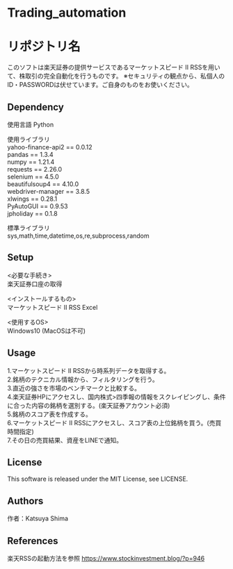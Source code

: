 # Trading_automation

# リポジトリ名
このソフトは楽天証券の提供サービスであるマーケットスピード II RSSを用いて、株取引の完全自動化を行うものです。
※セキュリティの観点から、私個人のID・PASSWORDは伏せています。ご自身のものをお使いください。

## Dependency
使用言語 Python  
  
使用ライブラリ  
yahoo-finance-api2 == 0.0.12  
pandas == 1.3.4  
numpy == 1.21.4  
requests == 2.26.0  
selenium == 4.5.0  
beautifulsoup4 == 4.10.0  
webdriver-manager == 3.8.5  
xlwings == 0.28.1  
PyAutoGUI == 0.9.53  
jpholiday == 0.1.8  
  
標準ライブラリ  
sys,math,time,datetime,os,re,subprocess,random

## Setup
<必要な手続き>  
楽天証券口座の取得  
  
<インストールするもの>  
マーケットスピード II RSS 
Excel  
  
<使用するOS>  
Windows10 (MacOSは不可)  

## Usage
1.マーケットスピード II RSSから時系列データを取得する。  
2.銘柄のテクニカル情報から、フィルタリングを行う。  
3.直近の強さを市場のベンチマークと比較する。  
4.楽天証券HPにアクセスし、国内株式>四季報の情報をスクレイピングし、条件に合った内容の銘柄を選別する。(楽天証券アカウント必須)  
5.銘柄のスコア表を作成する。  
6.マーケットスピード II RSSにアクセスし、スコア表の上位銘柄を買う。(売買時間指定)  
7.その日の売買結果、資産をLINEで通知。  

## License
This software is released under the MIT License, see LICENSE.

## Authors
作者：Katsuya Shima  

## References
楽天RSSの起動方法を参照  https://www.stockinvestment.blog/?p=946
